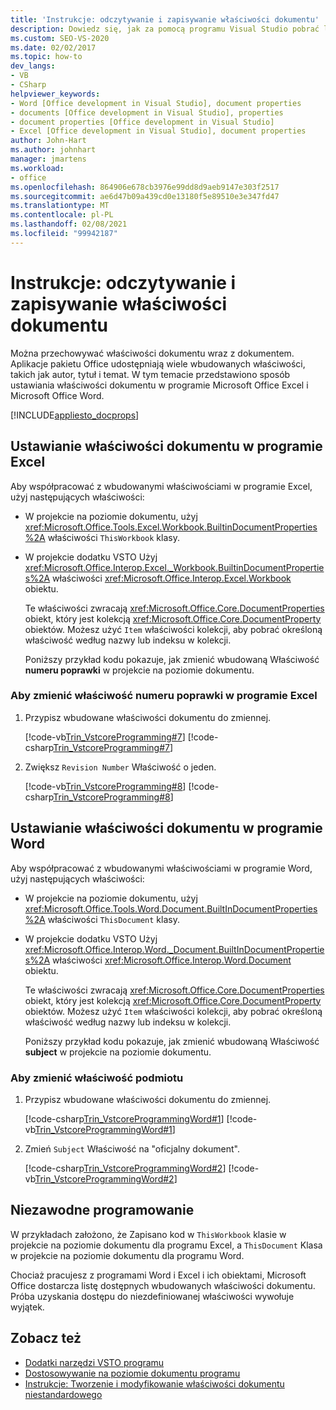 ```yaml
---
title: 'Instrukcje: odczytywanie i zapisywanie właściwości dokumentu'
description: Dowiedz się, jak za pomocą programu Visual Studio pobrać lub ustawić właściwości dokumentu w programach Microsoft Excel i Microsoft Word.
ms.custom: SEO-VS-2020
ms.date: 02/02/2017
ms.topic: how-to
dev_langs:
- VB
- CSharp
helpviewer_keywords:
- Word [Office development in Visual Studio], document properties
- documents [Office development in Visual Studio], properties
- document properties [Office development in Visual Studio]
- Excel [Office development in Visual Studio], document properties
author: John-Hart
ms.author: johnhart
manager: jmartens
ms.workload:
- office
ms.openlocfilehash: 864906e678cb3976e99dd8d9aeb9147e303f2517
ms.sourcegitcommit: ae6d47b09a439cd0e13180f5e89510e3e347fd47
ms.translationtype: MT
ms.contentlocale: pl-PL
ms.lasthandoff: 02/08/2021
ms.locfileid: "99942187"
---
```

# <a name="how-to-read-from-and-write-to-document-properties"></a>Instrukcje: odczytywanie i zapisywanie właściwości dokumentu
  Można przechowywać właściwości dokumentu wraz z dokumentem. Aplikacje pakietu Office udostępniają wiele wbudowanych właściwości, takich jak autor, tytuł i temat. W tym temacie przedstawiono sposób ustawiania właściwości dokumentu w programie Microsoft Office Excel i Microsoft Office Word.

 [!INCLUDE[appliesto_docprops](../vsto/includes/appliesto-docprops-md.md)]

## <a name="set-document-properties-in-excel"></a>Ustawianie właściwości dokumentu w programie Excel
 Aby współpracować z wbudowanymi właściwościami w programie Excel, użyj następujących właściwości:

- W projekcie na poziomie dokumentu, użyj <xref:Microsoft.Office.Tools.Excel.Workbook.BuiltinDocumentProperties%2A> właściwości `ThisWorkbook` klasy.

- W projekcie dodatku VSTO Użyj <xref:Microsoft.Office.Interop.Excel._Workbook.BuiltinDocumentProperties%2A> właściwości <xref:Microsoft.Office.Interop.Excel.Workbook> obiektu.

  Te właściwości zwracają <xref:Microsoft.Office.Core.DocumentProperties> obiekt, który jest kolekcją <xref:Microsoft.Office.Core.DocumentProperty> obiektów. Możesz użyć `Item` właściwości kolekcji, aby pobrać określoną właściwość według nazwy lub indeksu w kolekcji.

  Poniższy przykład kodu pokazuje, jak zmienić wbudowaną Właściwość **numeru poprawki** w projekcie na poziomie dokumentu.

### <a name="to-change-the-revision-number-property-in-excel"></a>Aby zmienić właściwość numeru poprawki w programie Excel

1. Przypisz wbudowane właściwości dokumentu do zmiennej.

     [!code-vb[Trin_VstcoreProgramming#7](../vsto/codesnippet/VisualBasic/Trin_VstcoreProgrammingExcelVB/ThisWorkbook.vb#7)]
     [!code-csharp[Trin_VstcoreProgramming#7](../vsto/codesnippet/CSharp/Trin_VstcoreProgrammingExcelCS/ThisWorkbook.cs#7)]

2. Zwiększ `Revision Number` Właściwość o jeden.

     [!code-vb[Trin_VstcoreProgramming#8](../vsto/codesnippet/VisualBasic/Trin_VstcoreProgrammingExcelVB/ThisWorkbook.vb#8)]
     [!code-csharp[Trin_VstcoreProgramming#8](../vsto/codesnippet/CSharp/Trin_VstcoreProgrammingExcelCS/ThisWorkbook.cs#8)]

## <a name="set-document-properties-in-word"></a>Ustawianie właściwości dokumentu w programie Word
 Aby współpracować z wbudowanymi właściwościami w programie Word, użyj następujących właściwości:

- W projekcie na poziomie dokumentu, użyj <xref:Microsoft.Office.Tools.Word.Document.BuiltInDocumentProperties%2A> właściwości `ThisDocument` klasy.

- W projekcie dodatku VSTO Użyj <xref:Microsoft.Office.Interop.Word._Document.BuiltInDocumentProperties%2A> właściwości <xref:Microsoft.Office.Interop.Word.Document> obiektu.

  Te właściwości zwracają <xref:Microsoft.Office.Core.DocumentProperties> obiekt, który jest kolekcją <xref:Microsoft.Office.Core.DocumentProperty> obiektów. Możesz użyć `Item` właściwości kolekcji, aby pobrać określoną właściwość według nazwy lub indeksu w kolekcji.

  Poniższy przykład kodu pokazuje, jak zmienić wbudowaną Właściwość **subject** w projekcie na poziomie dokumentu.

### <a name="to-change-the-subject-property"></a>Aby zmienić właściwość podmiotu

1. Przypisz wbudowane właściwości dokumentu do zmiennej.

     [!code-csharp[Trin_VstcoreProgrammingWord#1](../vsto/codesnippet/CSharp/Trin_VstcoreProgrammingWordCS/ThisDocument.cs#1)]
     [!code-vb[Trin_VstcoreProgrammingWord#1](../vsto/codesnippet/VisualBasic/Trin_VstcoreProgrammingWordVB/ThisDocument.vb#1)]

2. Zmień `Subject` Właściwość na "oficjalny dokument".

     [!code-csharp[Trin_VstcoreProgrammingWord#2](../vsto/codesnippet/CSharp/Trin_VstcoreProgrammingWordCS/ThisDocument.cs#2)]
     [!code-vb[Trin_VstcoreProgrammingWord#2](../vsto/codesnippet/VisualBasic/Trin_VstcoreProgrammingWordVB/ThisDocument.vb#2)]

## <a name="robust-programming"></a>Niezawodne programowanie
 W przykładach założono, że Zapisano kod w `ThisWorkbook` klasie w projekcie na poziomie dokumentu dla programu Excel, a `ThisDocument` Klasa w projekcie na poziomie dokumentu dla programu Word.

 Chociaż pracujesz z programami Word i Excel i ich obiektami, Microsoft Office dostarcza listę dostępnych wbudowanych właściwości dokumentu. Próba uzyskania dostępu do niezdefiniowanej właściwości wywołuje wyjątek.

## <a name="see-also"></a>Zobacz też
- [Dodatki narzędzi VSTO programu](../vsto/programming-vsto-add-ins.md)
- [Dostosowywanie na poziomie dokumentu programu](../vsto/programming-document-level-customizations.md)
- [Instrukcje: Tworzenie i modyfikowanie właściwości dokumentu niestandardowego](../vsto/how-to-create-and-modify-custom-document-properties.md)
